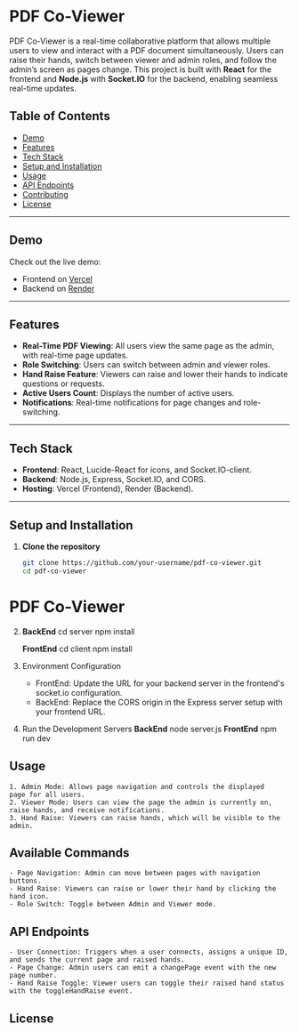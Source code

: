 # PDF Co-Viewer

PDF Co-Viewer is a real-time collaborative platform that allows multiple users to view and interact with a PDF document simultaneously. Users can raise their hands, switch between viewer and admin roles, and follow the admin’s screen as pages change. This project is built with **React** for the frontend and **Node.js** with **Socket.IO** for the backend, enabling seamless real-time updates.

## Table of Contents

- [Demo](#demo)
- [Features](#features)
- [Tech Stack](#tech-stack)
- [Setup and Installation](#setup-and-installation)
- [Usage](#usage)
- [API Endpoints](#api-endpoints)
- [Contributing](#contributing)
- [License](#license)

---

## Demo

Check out the live demo:
- Frontend on [Vercel](https://pdf-co-viewer.vercel.app)
- Backend on [Render](https://pdf-coviewer-1.onrender.com)

---

## Features

- **Real-Time PDF Viewing**: All users view the same page as the admin, with real-time page updates.
- **Role Switching**: Users can switch between admin and viewer roles.
- **Hand Raise Feature**: Viewers can raise and lower their hands to indicate questions or requests.
- **Active Users Count**: Displays the number of active users.
- **Notifications**: Real-time notifications for page changes and role-switching.

---

## Tech Stack

- **Frontend**: React, Lucide-React for icons, and Socket.IO-client.
- **Backend**: Node.js, Express, Socket.IO, and CORS.
- **Hosting**: Vercel (Frontend), Render (Backend).

---

## Setup and Installation

1. **Clone the repository**
   ```bash
   git clone https://github.com/your-username/pdf-co-viewer.git
   cd pdf-co-viewer
# PDF Co-Viewer

2. **BackEnd**
    cd server
    npm install

    **FrontEnd**
    cd client
    npm install

3. Environment Configuration
    - FrontEnd: Update the URL for your backend server in the frontend's socket.io configuration.
    - BackEnd: Replace the CORS origin in the Express server setup with your frontend URL.

4. Run the Development Servers
    **BackEnd**
    node server.js
    **FrontEnd**
    npm run dev

## Usage 
    1. Admin Mode: Allows page navigation and controls the displayed    page for all users.
    2. Viewer Mode: Users can view the page the admin is currently on, raise hands, and receive notifications.
    3. Hand Raise: Viewers can raise hands, which will be visible to the admin.
## Available Commands
    - Page Navigation: Admin can move between pages with navigation buttons.
    - Hand Raise: Viewers can raise or lower their hand by clicking the hand icon.
    - Role Switch: Toggle between Admin and Viewer mode.

## API Endpoints
    - User Connection: Triggers when a user connects, assigns a unique ID, and sends the current page and raised hands.
    - Page Change: Admin users can emit a changePage event with the new page number.
    - Hand Raise Toggle: Viewer users can toggle their raised hand status with the toggleHandRaise event.
    
## License
